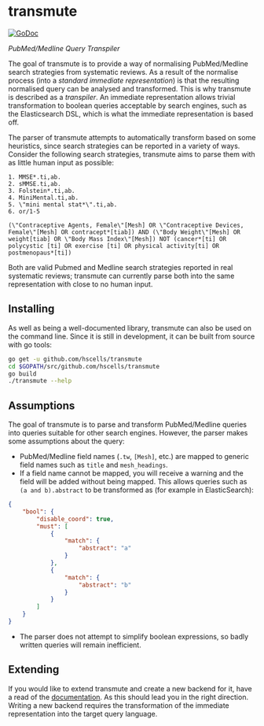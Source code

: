 # transmute

[![GoDoc](https://godoc.org/github.com/hscells/transmute?status.svg)](https://godoc.org/github.com/hscells/transmute)

_PubMed/Medline Query Transpiler_

The goal of transmute is to provide a way of normalising PubMed/Medline search strategies from systematic reviews. As a
result of the normalise process (into a _standard immediate representation_) is that the resulting normalised query can 
be analysed and transformed. This is why transmute is described as a _transpiler_. An immediate representation allows
trivial transformation to boolean queries acceptable by search engines, such as the Elasticsearch DSL, which is what the 
immediate representation is based off.

The parser of transmute attempts to automatically transform based on some heuristics, since search strategies can be 
reported in a variety of ways. Consider the following search strategies, transmute aims to parse them with as little 
human input as possible:
 
```
1. MMSE*.ti,ab.
2. sMMSE.ti,ab.
3. Folstein*.ti,ab.
4. MiniMental.ti,ab.
5. \"mini mental stat*\".ti,ab.
6. or/1-5
```

```
(\"Contraceptive Agents, Female\"[Mesh] OR \"Contraceptive Devices, Female\"[Mesh] OR contracept*[tiab]) AND (\"Body Weight\"[Mesh] OR weight[tiab] OR \"Body Mass Index\"[Mesh]) NOT (cancer*[ti] OR polycystic [ti] OR exercise [ti] OR physical activity[ti] OR postmenopaus*[ti])
```

Both are valid Pubmed and Medline search strategies reported in real systematic reviews; transmute can currently parse
both into the same representation with close to no human input.

## Installing

As well as being a well-documented library, transmute can also be used on the command line. Since it is still in
development, it can be built from source with go tools:

```bash
go get -u github.com/hscells/transmute
cd $GOPATH/src/github.com/hscells/transmute
go build
./transmute --help
```

## Assumptions

The goal of transmute is to parse and transform PubMed/Medline queries into queries suitable for other search engines.
However, the parser makes some assumptions about the query:

 - PubMed/Medline field names (`.tw`, `[Mesh]`, etc.) are mapped to generic field names such as `title` and 
 `mesh_headings`.
 - If a field name cannot be mapped, you will receive a warning and the field will be added without being mapped. This
  allows queries such as `(a and b).abstract` to be transformed as (for example in ElasticSearch):
  ```json
  {
      "bool": {
          "disable_coord": true,
          "must": [
              {
                  "match": {
                      "abstract": "a"
                  }
              },
              {
                  "match": {
                      "abstract": "b"
                  }
              }
          ]
      }
  }
  ```
  - The parser does not attempt to simplify boolean expressions, so badly written queries will remain inefficient.
  
## Extending

If you would like to extend transmute and create a new backend for it, have a read of the 
[documentation](https://godoc.org/github.com/hscells/transmute/backend#Backend). As this should lead you in the right
direction. Writing a new backend requires the transformation of the immediate representation into the target query
language.
